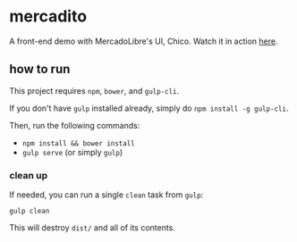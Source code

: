 # mercadito
A front-end demo with MercadoLibre's UI, Chico.
Watch it in action [here](http://joelalejandro.github.io/mercadito/).

## how to run
This project requires `npm`, `bower`, and `gulp-cli`.

If you don't have `gulp` installed already, simply do `npm install -g gulp-cli`.

Then, run the following commands:

- `npm install && bower install`
- `gulp serve` (or simply `gulp`)

### clean up
If needed, you can run a single `clean` task from `gulp`:

`gulp clean`

This will destroy `dist/` and all of its contents.
